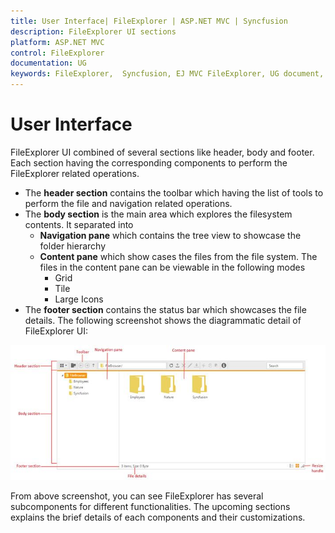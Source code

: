 ```yaml
---
title: User Interface| FileExplorer | ASP.NET MVC | Syncfusion
description: FileExplorer UI sections
platform: ASP.NET MVC
control: FileExplorer
documentation: UG
keywords: FileExplorer,  Syncfusion, EJ MVC FileExplorer, UG document, User interface
---
```

# User Interface
FileExplorer UI combined of several sections like header, body and footer. Each section having the corresponding components to perform the FileExplorer related operations.
* The **header section** contains the toolbar which having the list of tools to perform the file and navigation related operations.
* The **body section** is the main area which explores the filesystem contents. It separated into
  * **Navigation pane** which contains the tree view to showcase the folder hierarchy
  * **Content pane** which show cases the files from the file system. The files in the content pane can be viewable in the following modes
    * Grid
    * Tile
    * Large Icons
* The **footer section** contains the status bar which showcases the file details.
The following screenshot shows the diagrammatic detail of FileExplorer UI:

![](UserInterface_images/UserInterface_img1.jpeg)

From above screenshot, you can see FileExplorer has several subcomponents for different functionalities. The upcoming sections explains the brief details of each components and their customizations.
